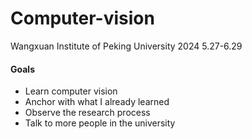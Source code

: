 # Computer-vision
Wangxuan Institute of Peking University 2024 5.27-6.29

#### Goals
- Learn computer vision 
- Anchor with what I already learned 
- Observe the research process
- Talk to more people in the university
